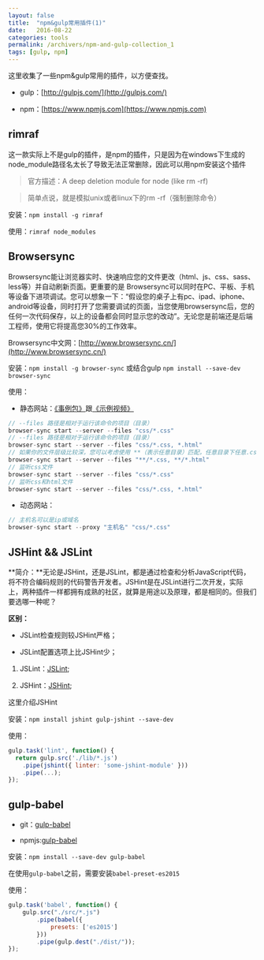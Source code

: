 ```yaml
---
layout: false
title:  "npm&gulp常用插件(1)"
date:   2016-08-22
categories: tools
permalink: /archivers/npm-and-gulp-collection_1
tags: [gulp, npm]
---
```


这里收集了一些npm&gulp常用的插件，以方便查找。

- gulp：[http://gulpjs.com/](http://gulpjs.com/)

- npm：[https://www.npmjs.com](https://www.npmjs.com)

## rimraf ##

这一款实际上不是gulp的插件，是npm的插件，只是因为在windows下生成的node_module路径名太长了导致无法正常删除，因此可以用npm安装这个插件

> 官方描述：A deep deletion module for node (like rm -rf) 

> 简单点说，就是模拟unix或者linux下的rm -rf（强制删除命令）

安装：`npm install -g rimraf`

使用：`rimraf node_modules`

## Browsersync ##

Browsersync能让浏览器实时、快速响应您的文件更改（html、js、css、sass、less等）并自动刷新页面。更重要的是 Browsersync可以同时在PC、平板、手机等设备下进项调试。您可以想象一下：“假设您的桌子上有pc、ipad、iphone、android等设备，同时打开了您需要调试的页面，当您使用browsersync后，您的任何一次代码保存，以上的设备都会同时显示您的改动”。无论您是前端还是后端工程师，使用它将提高您30%的工作效率。

Browsersync中文网：[http://www.browsersync.cn/](http://www.browsersync.cn/)

安装：`npm install -g browser-sync` 或结合gulp `npm install --save-dev browser-sync`

使用：

- 静态网站：[《事例包》](http://www.browsersync.cn/example/packages/BrowsersyncExample.zip)跟[《示例视频》](http://www.browsersync.cn/example/video/browsersync1.mp4)

```javascript
// --files 路径是相对于运行该命令的项目（目录） 
browser-sync start --server --files "css/*.css"
// --files 路径是相对于运行该命令的项目（目录） 
browser-sync start --server --files "css/*.css, *.html"
// 如果你的文件层级比较深，您可以考虑使用 **（表示任意目录）匹配，任意目录下任意.css 或 .html文件。 
browser-sync start --server --files "**/*.css, **/*.html"
// 监听css文件 
browser-sync start --server --files "css/*.css"
// 监听css和html文件 
browser-sync start --server --files "css/*.css, *.html"
```

- 动态网站：

```javascript
// 主机名可以是ip或域名
browser-sync start --proxy "主机名" "css/*.css"
```

## JSHint && JSLint ##

**简介：**无论是JSHint，还是JSLint，都是通过检查和分析JavaScript代码，将不符合编码规则的代码警告开发者。JSHint是在JSLint进行二次开发，实际上，两种插件一样都拥有成熟的社区，就算是用途以及原理，都是相同的。但我们要选哪一种呢？

**区别：**

- JSLint检查规则较JSHint严格；

- JSLint配置选项上比JSHint少；

1. JSLint：[JSLint](https://github.com/douglascrockford/JSLint);

2. JSHint：[JSHint](https://github.com/spalger/gulp-jshint);

这里介绍JSHint

安装：`npm install jshint gulp-jshint --save-dev`

使用：

```javascript
gulp.task('lint', function() {
  return gulp.src('./lib/*.js')
    .pipe(jshint({ linter: 'some-jshint-module' }))
    .pipe(...);
});	
```

## gulp-babel ##

- git：[gulp-babel](https://github.com/babel/gulp-babel)

- npmjs:[gulp-babel](https://www.npmjs.com/package/gulp-babel)

安装：`npm install --save-dev gulp-babel`

在使用`gulp-babel`之前，需要安装`babel-preset-es2015`

使用：

```javascript
gulp.task('babel', function() {
	gulp.src("./src/*.js")
	    .pipe(babel({
            presets: ['es2015']
        }))
	    .pipe(gulp.dest("./dist/"));
});
```